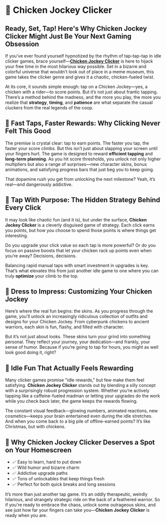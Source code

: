   <h1>🐔 Chicken Jockey Clicker</h1>
  <h2>Ready, Set, Tap! Here's Why Chicken Jockey Clicker Might Just Be Your Next Gaming Obsession</h2>
  <section>
    <p>If you've ever found yourself hypnotized by the rhythm of tap-tap-tap in idle clicker games, brace yourself—<strong><a href="https://chickenjockeyclicker.com/">Chicken Jockey Clicker</a></strong> is here to hijack your free time in the most hilarious way possible. Set in a bizarre and colorful universe that wouldn't look out of place in a meme museum, this game takes the clicker genre and gives it a chaotic, chicken-fueled twist.</p>
    <p>At its core, it sounds simple enough: tap on a Chicken Jockey—yes, a chicken <em>with</em> a rider—to score points. But it’s not just about frantic tapping. There’s a method behind the madness, and the more you play, the more you realize that <strong>strategy</strong>, <strong>timing</strong>, and <strong>patience</strong> are what separate the casual cluckers from the real legends of the coop.</p>
  </section>

  <h2>🐣 Fast Taps, Faster Rewards: Why Clicking Never Felt This Good</h2>
  <section>
    <p>The premise is crystal clear: tap to earn points. The faster you tap, the faster your score climbs. But this isn’t just about slapping your screen until your fingers hurt. The game is designed to reward <strong>efficient tapping</strong> and <strong>long-term planning</strong>. As you hit score thresholds, you unlock not only higher multipliers but also a range of surprises—new character skins, bonus animations, and satisfying progress bars that just beg you to keep going.</p>
    <p>That dopamine rush you get from unlocking the next milestone? Yeah, it’s real—and dangerously addictive.</p>
  </section>

  <h2>🧠 Tap With Purpose: The Hidden Strategy Behind Every Click</h2>
  <section>
    <p>It may look like chaotic fun (and it is), but under the surface, <strong>Chicken Jockey Clicker</strong> is a cleverly disguised game of strategy. Each click earns you points, but how you choose to spend those points is where things get interesting.</p>
    <p>Do you upgrade your click value so each tap is more powerful? Or do you focus on passive boosts that let your chicken rack up points even when you’re away? Decisions, decisions.</p>
    <p>Balancing rapid manual taps with smart investment in upgrades is key. That’s what elevates this from just another idle game to one where you can truly <strong>optimize</strong> your climb to the top.</p>
  </section>

  <h2>🎨 Dress to Impress: Customizing Your Chicken Jockey</h2>
  <section>
    <p>Here’s where the real fun begins: the skins. As you progress through the game, you’ll unlock an increasingly ridiculous collection of outfits and designs for your Chicken Jockey. From cyberpunk chickens to ancient warriors, each skin is fun, flashy, and filled with character.</p>
    <p>But it’s not just about looks. These skins turn your grind into something personal. They reflect your journey, your dedication—and frankly, your sense of humor. Because if you’re going to tap for hours, you might as well look good doing it, right?</p>
  </section>

  <h2>🛌 Idle Fun That Actually Feels Rewarding</h2>
  <section>
    <p>Many clicker games promise "idle rewards," but few make them feel satisfying. <strong>Chicken Jockey Clicker</strong> stands out by blending a silly concept with a surprisingly robust progression system. Whether you’re actively tapping like a caffeine-fueled madman or letting your upgrades do the work while you check back later, the game keeps the rewards flowing.</p>
    <p>The constant visual feedback—glowing numbers, animated reactions, new cosmetics—keeps your brain entertained even during the idle stretches. And when you come back to a big pile of offline-earned points? It’s like Christmas, but with chickens.</p>
  </section>

  <h2>🐔 Why Chicken Jockey Clicker Deserves a Spot on Your Homescreen</h2>
  <section>
    <ul>
      <li>✅ Easy to learn, hard to put down</li>
      <li>✅ Wild humor and bizarre charm</li>
      <li>✅ Addictive upgrade paths</li>
      <li>✅ Tons of unlockables that keep things fresh</li>
      <li>✅ Perfect for both quick breaks and long sessions</li>
    </ul>
    <p>It’s more than just another tap game. It’s an oddly therapeutic, weirdly hilarious, and strangely strategic ride on the back of a feathered warrior. So if you're ready to embrace the chaos, unlock some outrageous skins, and see just how far your fingers can take you—<strong>Chicken Jockey Clicker</strong> is ready when you are.</p>
  </section>

</body>
</html>
